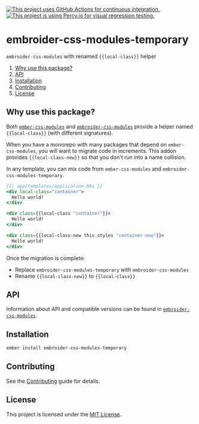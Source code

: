 [![This project uses GitHub Actions for continuous integration.](https://github.com/ijlee2/embroider-css-modules/actions/workflows/ci.yml/badge.svg)](https://github.com/ijlee2/embroider-css-modules/actions/workflows/ci.yml)
[![This project is using Percy.io for visual regression testing.](https://percy.io/static/images/percy-badge.svg)](https://percy.io/Isaac/embroider-css-modules)

# embroider-css-modules-temporary

`embroider-css-modules` with renamed `{{local-class}}` helper

1. [Why use this package?](#why-use-this-package)
1. [API](#api)
1. [Installation](#installation)
1. [Contributing](#contributing)
1. [License](#license)


## Why use this package?

Both [`ember-css-modules`](https://github.com/salsify/ember-css-modules) and [`embroider-css-modules`](../embroider-css-modules) provide a helper named `{{local-class}}` (with different signatures).

When you have a monorepo with many packages that depend on `ember-css-modules`, you will want to migrate code in increments. This addon provides `{{local-class-new}}` so that you don't run into a name collision.

In any template, you can mix code from `ember-css-modules` and `embroider-css-modules-temporary`.


```hbs
{{! app/templates/application.hbs }}
<div local-class="container">
  Hello world!
</div>

<div class={{local-class "container"}}>
  Hello world!
</div>

<div class={{local-class-new this.styles "container-new"}}>
  Hello world!
</div>
```

Once the migration is complete:

- Replace `embroider-css-modules-temporary` with `embroider-css-modules`
- Rename `{{local-class-new}}` to `{{local-class}}`


## API

Information about API and compatible versions can be found in [`embroider-css-modules`](../embroider-css-modules).


## Installation

```sh
ember install embroider-css-modules-temporary
```


## Contributing

See the [Contributing](../../CONTRIBUTING.md) guide for details.


## License

This project is licensed under the [MIT License](LICENSE.md).
